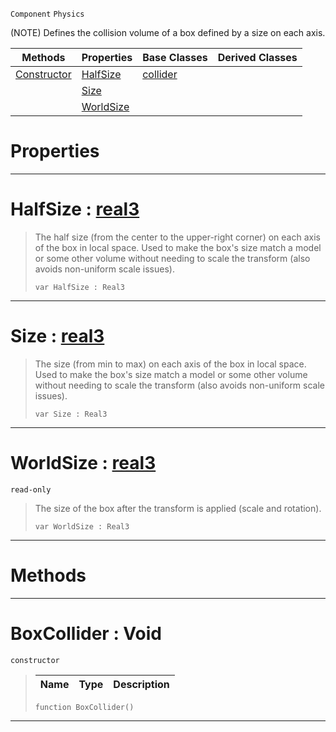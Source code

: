  `Component` `Physics`



(NOTE) Defines the collision volume of a box defined by a size on each axis.

|Methods|Properties|Base Classes|Derived Classes|
|---|---|---|---|
|[ Constructor](https://github.com/PlasmaEngine/PlasmaDocs/tree/master/docs/C%2B%2B/code_reference/class_reference/boxcollider.markdown#boxcollider-void)|[ HalfSize](https://github.com/PlasmaEngine/PlasmaDocs/tree/master/docs/C%2B%2B/code_reference/class_reference/boxcollider.markdown#halfsize-plasma-engine-doc)|[collider](https://github.com/PlasmaEngine/PlasmaDocs/tree/master/docs/C%2B%2B/code_reference/class_reference/collider.markdown)| |
| |[ Size](https://github.com/PlasmaEngine/PlasmaDocs/tree/master/docs/C%2B%2B/code_reference/class_reference/boxcollider.markdown#size-plasma-engine-documen)| | |
| |[ WorldSize](https://github.com/PlasmaEngine/PlasmaDocs/tree/master/docs/C%2B%2B/code_reference/class_reference/boxcollider.markdown#worldsize-plasma-engine-do)| | |


 #  Properties


---  
 #  HalfSize : [real3](https://github.com/PlasmaEngine/PlasmaDocs/tree/master/docs/C%2B%2B/code_reference/lightning_base_types/real3.markdown)

> The half size (from the center to the upper-right corner) on each axis of the box in local space. Used to make the box's size match a model or some other volume without needing to scale the transform (also avoids non-uniform scale issues).
> ``` lang=cpp, name=Lightning
> var HalfSize : Real3


---  
 #  Size : [real3](https://github.com/PlasmaEngine/PlasmaDocs/tree/master/docs/C%2B%2B/code_reference/lightning_base_types/real3.markdown)

> The size (from min to max) on each axis of the box in local space. Used to make the box's size match a model or some other volume without needing to scale the transform (also avoids non-uniform scale issues).
> ``` lang=cpp, name=Lightning
> var Size : Real3


---  
 #  WorldSize : [real3](https://github.com/PlasmaEngine/PlasmaDocs/tree/master/docs/C%2B%2B/code_reference/lightning_base_types/real3.markdown)

 `read-only`

> The size of the box after the transform is applied (scale and rotation).
> ``` lang=cpp, name=Lightning
> var WorldSize : Real3


---  
 #  Methods


---  
 #  BoxCollider : Void

 `constructor`

> 
> |Name|Type|Description|
> |---|---|---|
> ``` lang=cpp, name=Lightning
> function BoxCollider()
> ``` 


---  
 

 
